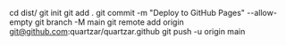 cd dist/
git init
git add .
git commit -m "Deploy to GitHub Pages" --allow-empty
git branch -M main
git remote add origin git@github.com:quartzar/quartzar.github
git push -u origin main